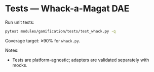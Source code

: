# Tests — Whack-a-Magat DAE

Run unit tests:
```bash
pytest modules/gamification/tests/test_whack.py -q
```

Coverage target: ≥90% for `whack.py`.

Notes:
- Tests are platform-agnostic; adapters are validated separately with mocks.
